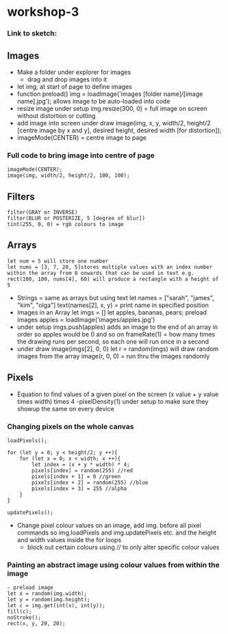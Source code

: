# workshop-3

### Link to sketch: 

## Images
- Make a folder under explorer for images
	- drag and drop images into it
- let img; at start of page to define images
- function preload()
	img = loadImage('images [folder name]/[image name].jpg');
allows image to be auto-loaded into code
- resize image under setup
	img.resize(300, 0) = full image on screen without distortion or cutting
- add image into screen under draw
	image(img, x, y, width/2, height/2 [centre image by x and y], desired height, desired width [for distortion]);
- imageMode(CENTER) = centre image to page
### Full code to bring image into centre of page
	imageMode(CENTER);
	image(img, width/2, height/2, 100, 100);
 
## Filters
	filter(GRAY or INVERSE)
	filter(BLUR or POSTERIZE, 5 [degree of blur])
	tint(255, 0, 0) = rgb colours to image

## Arrays
	let num = 5 will store one number
	let nums = [3, 7, 20, 5]stores multiple values with an index number within the array from 0 onwards that can be used in text e.g.
	rect(100, 100, nums[4], 60) will produce a rectangle with a height of 5
- Strings = same as arrays but using text
	let names = ["sarah", "james", "kim", "olga"]
	text(names[2], x, y) = print name in specified position
- Images in an Array
	let imgs = []
	let apples, bananas, pears;
	preload images
	apples = loadImage('images/apples.jpg')
- under setup 
	imgs.push(apples) adds an image to the end of an array in order so apples would be 0 and so on
	frameRate(1) = how many times the drawing runs per second, so each one will run once in a second
- under draw
	image(imgs[2], 0, 0) 
	let r = random(imgs) will draw random images from the array
	image(r, 0, 0) = run thru the images randomly

## Pixels
- Equation to find values of a given pixel on the screen
	(x value + y value times width) times 4
-pixelDensity(1) under setup to make sure they showup the same on every device
### Changing pixels on the whole canvas
	loadPixels();
 
	for (let y = 0; y < height/2; y ++){
		for (let x = 0; x < width; x ++){
			let index = (x + y * width) * 4;
			pixels[index] = random(255) //red
			pixels[index + 1] = 0 //green
			pixels[index + 2] = random(255) //blue
			pixels[index + 3] = 255 //alpha
		}
	}
 
	updatePixels();
- Change pixel colour values on an image, add img. before all pixel commands so img.loadPixels and img.updatePixels etc. and the height and width values inside the for loops
	- block out certain colours using // to only alter specific colour values
 
### Painting an abstract image using colour values from within the image
	- preload image
	let x = random(img.width);
	let y = random(img.height);
	let c = img.get(int(x), int(y));
	fill(c);
	noStroke();
	rect(x, y, 20, 20);
